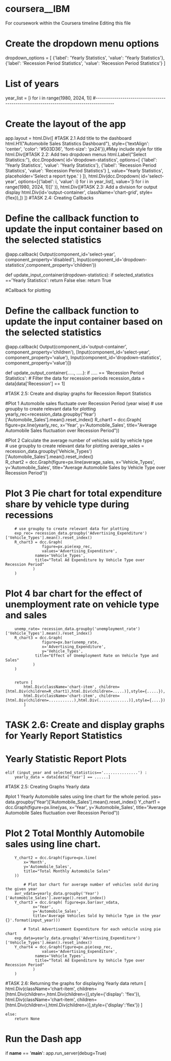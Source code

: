 # coursera__IBM
For coursework within the Coursera timeline
Editing this file
# Create the dropdown menu options
dropdown_options = [
    {'label': 'Yearly Statistics', 'value': 'Yearly Statistics'},
    {'label': 'Recession Period Statistics', 'value': 'Recession Period Statistics'}
]
# List of years 
year_list = [i for i in range(1980, 2024, 1)]
#---------------------------------------------------------------------------------------
# Create the layout of the app
app.layout = html.Div([
    #TASK 2.1 Add title to the dashboard
    html.H1("Automobile Sales Statistics Dashboard"), style={'textAlign': 'center', 'color': '#503D36',
                                'font-size': 'px24'}),#May include style for title
    html.Div([#TASK 2.2: Add two dropdown menus
        html.Label("Select Statistics:"),
        dcc.Dropdown(
            id='dropdown-statistics',
            options=[
                           {'label': 'Yearly Statistics', 'value': 'Yearly Statistics'},
                           {'label': 'Recession Period Statistics', 'value': 'Recession Period Statistics'}
                           ],
            value='Yearly Statistics',
            placeholder='Select a report type.'
        )
    ]),
    html.Div(dcc.Dropdown(
            id='select-year',
            options=[{'label': i, 'value': i} for i in year_list],
            value='[i for i in range(1980, 2024, 1)]]'
        )),
    html.Div([#TASK 2.3: Add a division for output display
    html.Div(id='output-container', className='chart-grid', style={flex}),])
])
#TASK 2.4: Creating Callbacks
# Define the callback function to update the input container based on the selected statistics
@app.callback(
    Output(component_id='select-year', component_property='disabled'),
    Input(component_id='dropdown-statistics',component_property='children'))

def update_input_container(dropdown-statistics):
    if selected_statistics =='Yearly Statistics': 
        return False
    else: 
        return True

#Callback for plotting
# Define the callback function to update the input container based on the selected statistics
@app.callback(
    Output(component_id='output-container', component_property='children'),
    [Input(component_id='select-year', component_property='value'), Input(component_id='dropdown-statistics', component_property='value')])


def update_output_container(....., .....):
    if ..... == 'Recession Period Statistics':
        # Filter the data for recession periods
        recession_data = data[data['Recession'] == 1]
        
#TASK 2.5: Create and display graphs for Recession Report Statistics

#Plot 1 Automobile sales fluctuate over Recession Period (year wise)
        # use groupby to create relevant data for plotting
        yearly_rec=recession_data.groupby('Year')['Automobile_Sales'].mean().reset_index()
        R_chart1 = dcc.Graph(
            figure=px.line(yearly_rec, 
                x='Year',
                y='Automobile_Sales',
                title="Average Automobile Sales fluctuation over Recession Period"))

#Plot 2 Calculate the average number of vehicles sold by vehicle type       
        # use groupby to create relevant data for plotting
        average_sales = recession_data.groupby('Vehicle_Types')['Automobile_Sales'].mean().reset_index()                           
        R_chart2  = dcc.Graph(figure=px.line(average_sales, 
                x='Vehicle_Types',
                y='Automobile_Sales',
                title="Average Automobile Sales by Vehicle Type over Recession Period"))
        
# Plot 3 Pie chart for total expenditure share by vehicle type during recessions
        # use groupby to create relevant data for plotting
        exp_rec= recession_data.groupby('Advertising_Expenditure')['Vehicle_Types'].mean().reset_index()
        R_chart3 = dcc.Graph(
                    figure=px.pie(exp_rec,
                    values='Advertising_Expenditure',
                 names='Vehicle_Types',
                 title="Total Ad Expenditure by Vehicle Type over Recession Period"
                )
        )

# Plot 4 bar chart for the effect of unemployment rate on vehicle type and sales
        unemp_rate= recession_data.groupby('unemployment_rate')['Vehicle_Types'].mean().reset_index()
        R_chart3 = dcc.Graph(
                    figure=px.bar(unemp_rate,
                    x='Advertising_Expenditure',
                    y='Vehicle_Types',
                 title="Effect of Unemployment Rate on Vehicle Type and Sales"
                )
        )


        return [
            html.Div(className='chart-item', children=[html.Div(children=R_chart1),html.Div(children=.....)],style={.....}),
            html.Div(className='chart-item', children=[html.Div(children=...........),html.Div(.............)],style={....})
            ]

# TASK 2.6: Create and display graphs for Yearly Report Statistics
 # Yearly Statistic Report Plots                             
    elif (input_year and selected_statistics=='...............') :
        yearly_data = data[data['Year'] == ......]
                              
#TASK 2.5: Creating Graphs Yearly data
                              
#plot 1 Yearly Automobile sales using line chart for the whole period.
        yas= data.groupby('Year')['Automobile_Sales'].mean().reset_index()
        Y_chart1 = dcc.Graph(figure=px.line(yas, 
                x='Year',
                y='Automobile_Sales',
                title="Average Automobile Sales fluctuation over Recession Period"))
            
# Plot 2 Total Monthly Automobile sales using line chart.
        Y_chart2 = dcc.Graph(figure=px.line(
            x='Month',
            y='Automobile_Sales',
            title="Total Monthly Automobile Sales"
        ))

            # Plot bar chart for average number of vehicles sold during the given year
        avr_vdata=yearly_data.groupby('Year')['Automobile_Sales'].average().reset_index()
        Y_chart3 = dcc.Graph( figure=px.bar(avr_vdata,
                x='Year',
                y='Automobile_Sales',
                title='Average Vehicles Sold by Vehicle Type in the year {}'.format(input_year)))

            # Total Advertisement Expenditure for each vehicle using pie chart
        exp_data=yearly_data.groupby('Advertising_Expenditure')['Vehicle_Types'].mean().reset_index()
        Y_chart4 = dcc.Graph(figure=px.pie(exp_rec,
                    values='Advertising_Expenditure',
                 names='Vehicle_Types',
                 title="Total Ad Expenditure by Vehicle Type over Recession Period"
                )
        )

#TASK 2.6: Returning the graphs for displaying Yearly data
        return [
                html.Div(className='chart-item', children=[html.Div(children=,html.Div(children=)],style={'display': 'flex'}),
                html.Div(className='chart-item', children=[html.Div(children=),html.Div(children=)],style={'display':'flex'})
                ]
        
    else:
        return None

# Run the Dash app
if __name__ == '__main__':
    app.run_server(debug=True)
